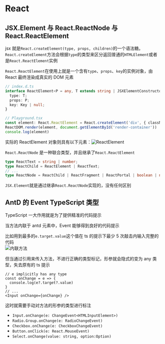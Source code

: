 # React

## JSX.Element 与 React.ReactNode 与 React.ReactElement

jsx 就是`React.createElement(type, props, children)`的一个语法糖。
`React.createElement`方法会根据`type`的类型来区分返回普通的`HTMLElement`或者是`React.ReactElement`实例

`React.ReactElement`在使用上就是一个含有`type`、`props`、`key`的实例对象，由 React 最终渲染成真实的 DOM 元素

```ts
// index.d.ts
interface ReactElement<P = any, T extends string | JSXElementConstructor<any> = string | JSXElementConstructor<any>> {
  type: T;
  props: P;
  key: Key | null;
}

// Playground.tsx
const element: React.ReactElement = React.createElement('div', { className: 'test', id: 'unique' }, 'hello world')
ReactDOM.render(element, document.getElementById('render-container'))
console.log(element)
```

实际的 ReactElement 对象则具有以下元素：![ReactElement](https://s1.huangchengtuo.com/img/210615reactElement.png)

`React.ReactNode` 是一种联合类型，并且继承了`React.ReactElement`

```ts
type ReactText = string | number;
type ReactChild = ReactElement | ReactText;
// ...
type ReactNode = ReactChild | ReactFragment | ReactPortal | boolean | null | undefined;
```

`JSX.Element`就是通过继承`React.ReactNode`实现的，没有任何区别

## AntD 的 Event TypeScript 类型

TypeScript 一大作用就是为了提供精准的代码提示

当方法内联于 antd 元素中，Event 能够得到良好的代码提示

比如用到最多的`e.target.value`这个值在 ts 的提示下最少 5 次敲击内输入完整的代码  
![内联方法](https://s1.huangchengtuo.com/img/210615inline.gif)

但当通过引用来传入方法，不进行正确的类型标记，形参就会隐式的变为 any 类型，失去原有的 ts 提示

```tsx
// e implicitly has any type
const onChange = e => {
  console.log(e?.target?.value)
}
// ...
<Input onChange={onChange} />
```

这时就需要手动对方法的形参的类型进行标注

* `Input.onChange(e: ChangeEvent<HTMLInputElement>)`
* `Radio.Group.onChange(e: RadioChangeEvent)`
* `Checkbox.onChange(e: CheckboxChangeEvent)`
* `Button.onClick(e: React.MouseEvent)`
* `Select.onChange(value: string, option:Option)`


